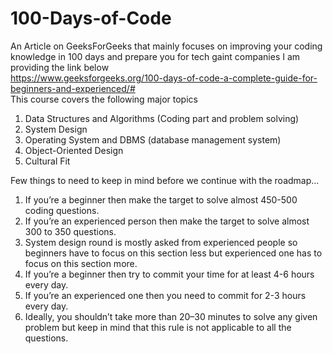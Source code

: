 # 100-Days-of-Code
An Article on GeeksForGeeks that mainly focuses on improving your coding knowledge in 100 days and prepare you for tech gaint companies
I am providing the link below</br>
https://www.geeksforgeeks.org/100-days-of-code-a-complete-guide-for-beginners-and-experienced/#</br>
This course covers the following major topics
1. Data Structures and Algorithms (Coding part and problem solving)
2. System Design
3. Operating System and DBMS (database management system)
4. Object-Oriented Design
5. Cultural Fit</br>

Few things to need to keep in mind before we continue with the roadmap…</br>

1. If you’re a beginner then make the target to solve almost 450-500 coding questions.
2. If you’re an experienced person then make the target to solve almost 300 to 350 questions.
3. System design round is mostly asked from experienced people so beginners have to focus on this section less but experienced one has to focus on this section more.
4. If you’re a beginner then try to commit your time for at least 4-6 hours every day.
5. If you’re an experienced one then you need to commit for 2-3 hours every day.
6. Ideally, you shouldn’t take more than 20–30 minutes to solve any given problem but keep in mind that this rule is not applicable to all the questions. 
